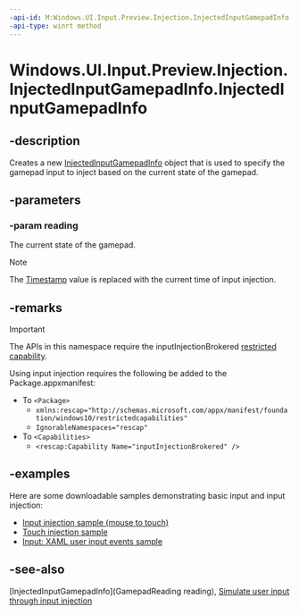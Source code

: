 ```yaml
---
-api-id: M:Windows.UI.Input.Preview.Injection.InjectedInputGamepadInfo.#ctor(Windows.Gaming.Input.GamepadReading)
-api-type: winrt method
---
```


<!-- Method syntax.
public InjectedInputGamepadInfo.InjectedInputGamepadInfo(GamepadReading reading)
-->

# Windows.UI.Input.Preview.Injection.InjectedInputGamepadInfo.InjectedInputGamepadInfo

## -description
Creates a new [InjectedInputGamepadInfo](injectedinputgamepadinfo.md) object that is used to specify the gamepad input to inject based on the current state of the gamepad.

## -parameters
### -param reading
The current state of the gamepad.

> [!NOTE]
> The [Timestamp](https://docs.microsoft.com/uwp/api/windows.gaming.input.gamepadreading?branch=rs3.Timestamp) value is replaced with the current time of input injection.

## -remarks

> [!Important]
> The APIs in this namespace require the inputInjectionBrokered [restricted capability](https://docs.microsoft.com/windows/uwp/packaging/app-capability-declarations#special-and-restricted-capabilities).

Using input injection requires the following be added to the Package.appxmanifest:

- To `<Package>`
    - `xmlns:rescap="http://schemas.microsoft.com/appx/manifest/foundation/windows10/restrictedcapabilities"`
    - `IgnorableNamespaces="rescap"`
- To `<Capabilities>`
    - `<rescap:Capability Name="inputInjectionBrokered" />`

## -examples

Here are some downloadable samples demonstrating basic input and input injection:

- [Input injection sample (mouse to touch)](https://github.com/MicrosoftDocs/windows-topic-specific-samples/archive/uwp-input-injection-mouse-to-touch.zip)
- [Touch injection sample](https://github.com/microsoftarchive/msdn-code-gallery-microsoft/tree/411c271e537727d737a53fa2cbe99eaecac00cc0/Official%20Windows%20Platform%20Sample/Input%20Touch%20injection%20sample)
- [Input: XAML user input events sample](https://github.com/microsoftarchive/msdn-code-gallery-microsoft/tree/411c271e537727d737a53fa2cbe99eaecac00cc0/Official%20Windows%20Platform%20Sample/Input%20XAML%20user%20input%20events%20sample)

## -see-also

[InjectedInputGamepadInfo](GamepadReading reading), [Simulate user input through input injection](https://docs.microsoft.com/windows/uwp/design/input/input-injection)
